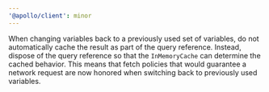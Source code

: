 ```yaml
---
'@apollo/client': minor
---
```


When changing variables back to a previously used set of variables, do not automatically cache the result as part of the query reference. Instead, dispose of the query reference so that the `InMemoryCache` can determine the cached behavior. This means that fetch policies that would guarantee a network request are now honored when switching back to previously used variables.
